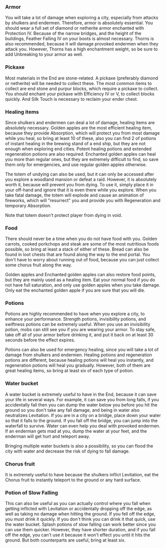 ### Armor 
You will take a lot of damage when exploring a city, especially from attacks by shulkers and endermen. Therefore, armor is absolutely essential. You should wear a full set of diamond or netherite armor enchanted with Protection IV. Because of the narrow bridges, and the height of the buildings, Feather Falling IV on your boots is almost necessary. Thorns is also recommended, because it will damage provoked endermen when they attack you. However, Thorns has a high enchantment weight, so be sure to add Unbreaking to your armor as well.

### Pickaxe 
Most materials in the End are stone-related. A pickaxe (preferably diamond or netherite) will be needed to collect these. The most common items to collect are end stone and purpur blocks, which require a pickaxe to collect. You should enchant your pickaxe with Efficiency IV or V, to collect blocks quickly. And Silk Touch is necessary to reclaim your ender chest.

### Healing items 
Since shulkers and endermen can deal a lot of damage, healing items are absolutely necessary. Golden apples are the most efficient healing item, because they provide Absorption, which will protect you from most damage while you heal, so bring at least 10 of these, also you can find 2 of potions of instant healing in the brewing stand of a end ship, but they are not enough when exploring end cities. Potent healing potions and extended regeneration potions are also required. Enchanted golden apples can heal you more than regular ones, but they are extremely difficult to find, so save them only for emergencies, and use regular golden apples otherwise.

The totem of undying can also be used, but it can only be accessed after you explore a woodland mansion or defeat a raid. However, it is absolutely worth it, because will prevent you from dying. To use it, simply place it in your off-hand and ignore that it is even there while you explore. When you take fatal damage, the totem will explode and cause an animation of fireworks, which will "resurrect" you and provide you with Regeneration and temporary Absorption.

Note that totem doesn't protect player from dying in void.

### Food 
There should never be a time when you do not have food with you. Golden carrots, cooked porkchops and steak are some of the most nutritious foods possible, so bring at least a stack of either of these. Bread can also be found in loot chests that are found along the way to the end portal. You don't have to worry about running out of food, because you can just collect some chorus fruit along the way.

Golden apples and Enchanted golden apples can also restore food points, but they are mainly used as a healing item. Eat your normal food if you do not have full saturation, and only use golden apples when you take damage.
Only eat the enchanted golden apple if you are sure that you will die.

### Potions 
Potions are highly recommended to have when you explore a city, to enhance your performance. Strength potions, invisibility potions, and swiftness potions can be extremely useful. When you use an invisibility potion, mobs can still see you if you are wearing your armor. To stay safe, take off all of your armor before drinking it, and put it back on at least 30 seconds before the effect expires. 

Potions can also be used for emergency healing, since you will take a lot of damage from shulkers and endermen. Healing potions and regeneration potions are different, because healing potions will heal you instantly, and regeneration potions will heal you gradually. However, both of them are great healing items, so bring at least six of each type of potion.

### Water bucket 
A water bucket is extremely useful to have in the End, because it can save your life in several ways. For example, it can save you from long falls, if you accidentally fall then you can dump the water below you before you hit the ground so you don't take any fall damage, and being in water also neutralizes Levitation. If you are in a city on a bridge, place down your water so that it falls to the ground. If you fall off the bridge, you can jump into the waterfall to survive. Water can even help you deal with provoked endermen. If an enderman gets mad at you, dump the water at your feet, and the enderman will get hurt and teleport away. 

Bringing multiple water buckets is also a possibility, so you can flood the city with water and decrease the risk of dying to fall damage.

### Chorus fruit 
It is extremely useful to have because the shulkers inflict Levitation, eat the Chorus fruit to instantly teleport to the ground or any hard surface.

### Potion of Slow Falling 
This can also be useful as you can actually control where you fall when getting inflicted with Levitation or accidentally dropping off the edge, as well as taking no damage when hitting the ground. If you fell off the edge, you must drink it quickly. If you don't think you can drink it that quick, use the water bucket. Splash potions of slow falling can work better since you can use them quicker. However, they have shorter duration, and if you fall off the edge, you can't use it because it won't effect you until it hits the ground. But both counterparts are useful, bring at least six.

